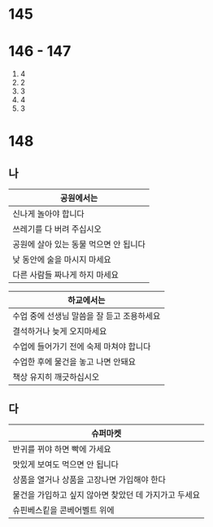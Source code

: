 # 145
# 146 - 147
1. 4
2. 2
3. 3
4. 4
5. 3
# 148
## 나

| 공원에서는                  |
| ---------------------- |
| 신나게 놀아야 합니다            |
| 쓰레기를 다 버려 주십시오         |
| 공원에 살아 있는 동물 먹으면 안 됩니다 |
| 낮 동안에 술을 마시지 마세요       |
| 다른 사람들 짜나게 하지 마세요      |

| 하교에서는                    |
| ------------------------ |
| 수업 중에 선생님 말씀을 잘 듣고 조용하세요 |
| 결석하거나 늦게 오지마세요           |
| 수업에 들어가기 전에 숙제 마쳐야 합니다   |
| 수업한 후에 물건을 놓고 나면 안돼요     |
| 책상 유지히 깨긋하십시오            |
## 다
| 슈퍼마켓                           |
| ------------------------------ |
| 반귀를 뀌야 하면 빡에 가세요 |
| 맛있게 보여도 먹으면 안 됩니다 |
| 상품을 열거나 상품을 고장나면 가입해야 한다 |
| 물건을 가입하고 싶지 않아면 찾았던 데 가지가고 두세요 |
| 슈핀베스킽을 콘베어벨트 위에  |